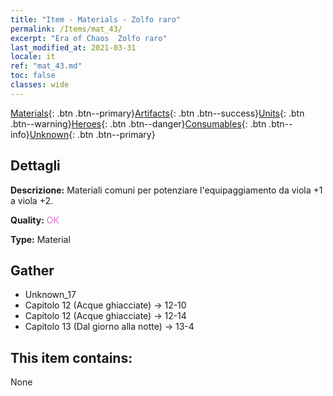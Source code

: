 ```yaml
---
title: "Item - Materials - Zolfo raro"
permalink: /Items/mat_43/
excerpt: "Era of Chaos  Zolfo raro"
last_modified_at: 2021-03-31
locale: it
ref: "mat_43.md"
toc: false
classes: wide
---
```

 [Materials](/it/Items/){: .btn .btn--primary}[Artifacts](/it/Items/Artifacts/){: .btn .btn--success}[Units](/it/Items/Units/){: .btn .btn--warning}[Heroes](/it/Items/Heroes/){: .btn .btn--danger}[Consumables](/it/Items/Consumables/){: .btn .btn--info}[Unknown](/it/Items/Unknown/){: .btn .btn--primary}

## Dettagli
 **Descrizione:** Materiali comuni per potenziare l'equipaggiamento da viola +1 a viola +2.

 **Quality:** <span style="color: #DA70D6">OK</span>

 **Type:** Material

## Gather

*    Unknown_17 
*    Capitolo 12 (Acque ghiacciate) -> 12-10 
*    Capitolo 12 (Acque ghiacciate) -> 12-14 
*    Capitolo 13 (Dal giorno alla notte) -> 13-4 

## This item contains:

  None

